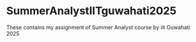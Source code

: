 # SummerAnalystIITguwahati2025
These contains my assignment of Summer Analyst course by iit Guwahati 2025
